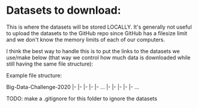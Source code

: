 # Datasets to download:

This is where the datasets will be stored LOCALLY.
It's generally not useful to upload the datasets to the GitHub repo since GitHub has a filesize limit and we don't know the memory limits of each of our computers.

I think the best way to handle this is to put the links to the datasets we use/make below (that way we control how much data is downloaded while still having the same file structure):

Example file structure:

Big-Data-Challenge-2020
|- <name of the dataset1 folder>
|- |- <link to dataset1>
|- |- ...
|- <name of the dataset2 folder>
|- |- <link to dataset2>
|- |- ...

TODO: make a .gitignore for this folder to ignore the datasets
